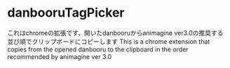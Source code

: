 # danbooruTagPicker
これはchromeの拡張です、開いたdanbooruからanimagine ver3.0の推奨する並び順でクリップボードにコピーします
This is a chrome extension that copies from the opened danbooru to the clipboard in the order recommended by animagine ver 3.0
